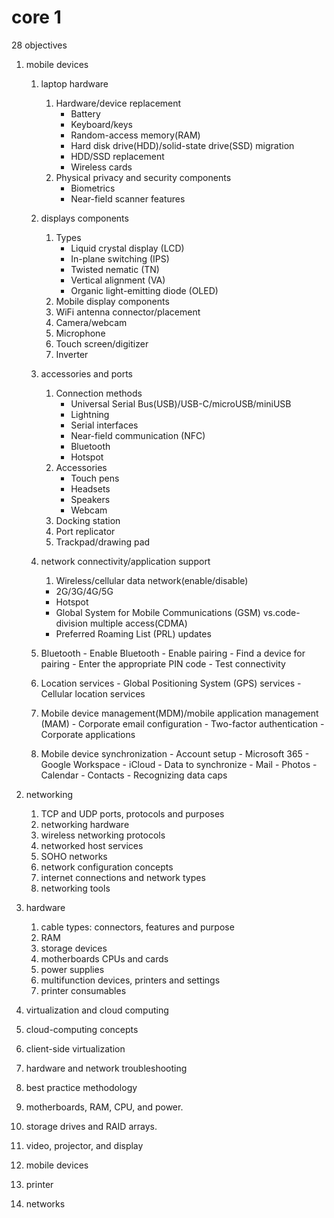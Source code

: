 # core 1

28 objectives

1. mobile devices
    1. laptop hardware
       1. Hardware/device replacement
          - Battery
          - Keyboard/keys
          - Random-access memory(RAM)
          - Hard disk drive(HDD)/solid-state drive(SSD) migration
          - HDD/SSD replacement
          - Wireless cards
       2. Physical privacy and security components
          - Biometrics
          - Near-field scanner features
  
    2. displays components
       1. Types
          - Liquid crystal display (LCD)
          - In-plane switching (IPS)
          - Twisted nematic (TN)
          - Vertical alignment (VA)
          - Organic light-emitting diode (OLED)
       2. Mobile display components
       3. WiFi antenna connector/placement
       4. Camera/webcam
       5. Microphone
       6. Touch screen/digitizer
       7. Inverter
   
    3. accessories and ports
       1. Connection methods
          - Universal Serial Bus(USB)/USB-C/microUSB/miniUSB
          - Lightning
          - Serial interfaces
          - Near-field communication (NFC)
          - Bluetooth
          - Hotspot
       2. Accessories
          - Touch pens
          - Headsets
          - Speakers
          - Webcam
       3.  Docking station
       4.  Port replicator
       5.  Trackpad/drawing pad


    4. network connectivity/application support
       1. Wireless/cellular data network(enable/disable)
        - 2G/3G/4G/5G
        - Hotspot
        - Global System for Mobile Communications (GSM) vs.code-division multiple access(CDMA)
        - Preferred Roaming List (PRL) updates
      1.  Bluetooth
        - Enable Bluetooth
        - Enable pairing
        - Find a device for pairing
        - Enter the appropriate PIN code
        - Test connectivity
      2. Location services
        - Global Positioning System (GPS) services
        - Cellular location services
      3. Mobile device management(MDM)/mobile application management (MAM)
        - Corporate email configuration
        - Two-factor authentication
        - Corporate applications
      4. Mobile device synchronization
        - Account setup
        - Microsoft 365
        - Google Workspace
        - iCloud
        - Data to synchronize
        - Mail
        - Photos
        - Calendar
        - Contacts
        - Recognizing data caps

2. networking
   1. TCP and UDP ports, protocols and purposes
   2. networking hardware
   3. wireless networking protocols
   4. networked host services
   5. SOHO networks
   6. network configuration concepts
   7. internet connections and network types
   8. networking tools
   
3. hardware
   1. cable types: connectors, features and purpose
   2. RAM
   3. storage devices
   4. motherboards CPUs and cards
   5. power supplies
   6. multifunction devices, printers and settings
   7. printer consumables
   
4.  virtualization and cloud computing
   1. cloud-computing concepts
   2. client-side virtualization
   
5.  hardware and network troubleshooting
   1. best practice methodology
   2. motherboards, RAM, CPU, and power.
   3. storage drives and RAID arrays.
   4. video, projector, and display
   5. mobile devices
   6. printer
   7. networks


